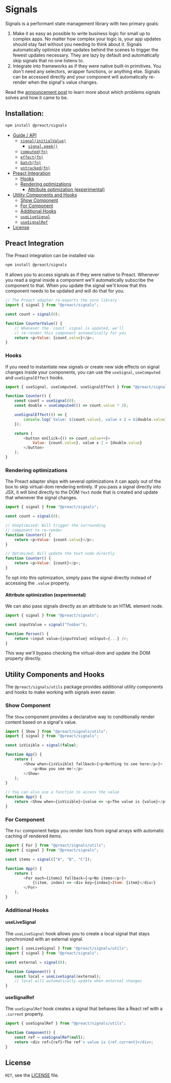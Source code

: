# Signals

Signals is a performant state management library with two primary goals:

1. Make it as easy as possible to write business logic for small up to complex apps. No matter how complex your logic is, your app updates should stay fast without you needing to think about it. Signals automatically optimize state updates behind the scenes to trigger the fewest updates necessary. They are lazy by default and automatically skip signals that no one listens to.
2. Integrate into frameworks as if they were native built-in primitives. You don't need any selectors, wrapper functions, or anything else. Signals can be accessed directly and your component will automatically re-render when the signal's value changes.

Read the [announcement post](https://preactjs.com/blog/introducing-signals/) to learn more about which problems signals solves and how it came to be.

## Installation:

```sh
npm install @preact/signals
```

- [Guide / API](../../README.md#guide--api)
  - [`signal(initialValue)`](../../README.md#signalinitialvalue)
    - [`signal.peek()`](../../README.md#signalpeek)
  - [`computed(fn)`](../../README.md#computedfn)
  - [`effect(fn)`](../../README.md#effectfn)
  - [`batch(fn)`](../../README.md#batchfn)
  - [`untracked(fn)`](../../README.md#untrackedfn)
- [Preact Integration](#preact-integration)
  - [Hooks](#hooks)
  - [Rendering optimizations](#rendering-optimizations)
    - [Attribute optimization (experimental)](#attribute-optimization-experimental)
- [Utility Components and Hooks](#utility-components-and-hooks)
  - [Show Component](#show-component)
  - [For Component](#for-component)
  - [Additional Hooks](#additional-hooks)
  - [`useLiveSignal`](#uselivesignal)
  - [`useSignalRef`](#usesignalref)
- [License](#license)

## Preact Integration

The Preact integration can be installed via:

```sh
npm install @preact/signals
```

It allows you to access signals as if they were native to Preact. Whenever you read a signal inside a component we'll automatically subscribe the component to that. When you update the signal we'll know that this component needs to be updated and will do that for you.

```js
// The Preact adapter re-exports the core library
import { signal } from "@preact/signals";

const count = signal(0);

function CounterValue() {
	// Whenever the `count` signal is updated, we'll
	// re-render this component automatically for you
	return <p>Value: {count.value}</p>;
}
```

### Hooks

If you need to instantiate new signals or create new side effects on signal changes inside your components, you can use the `useSignal`, `useComputed` and `useSignalEffect` hooks.

```js
import { useSignal, useComputed, useSignalEffect } from "@preact/signals";

function Counter() {
	const count = useSignal(0);
	const double = useComputed(() => count.value * 2);

	useSignalEffect(() => {
		console.log(`Value: ${count.value}, value x 2 = ${double.value}`);
	});

	return (
		<button onClick={() => count.value++}>
			Value: {count.value}, value x 2 = {double.value}
		</button>
	);
}
```

### Rendering optimizations

The Preact adapter ships with several optimizations it can apply out of the box to skip virtual-dom rendering entirely. If you pass a signal directly into JSX, it will bind directly to the DOM `Text` node that is created and update that whenever the signal changes.

```js
import { signal } from "@preact/signals";

const count = signal(0);

// Unoptimized: Will trigger the surrounding
// component to re-render
function Counter() {
	return <p>Value: {count.value}</p>;
}

// Optimized: Will update the text node directly
function Counter() {
	return <p>Value: {count}</p>;
}
```

To opt into this optimization, simply pass the signal directly instead of accessing the `.value` property.

#### Attribute optimization (experimental)

We can also pass signals directly as an attribute to an HTML element node.

```js
import { signal } from "@preact/signals";

const inputValue = signal("foobar");

function Person() {
	return <input value={inputValue} onInput={...} />;
}
```

This way we'll bypass checking the virtual-dom and update the DOM property directly.

## Utility Components and Hooks

The `@preact/signals/utils` package provides additional utility components and hooks to make working with signals even easier.

### Show Component

The `Show` component provides a declarative way to conditionally render content based on a signal's value.

```js
import { Show } from "@preact/signals/utils";
import { signal } from "@preact/signals";

const isVisible = signal(false);

function App() {
	return (
		<Show when={isVisible} fallback={<p>Nothing to see here</p>}>
			<p>Now you see me!</p>
		</Show>
	);
}

// You can also use a function to access the value
function App() {
	return <Show when={isVisible}>{value => <p>The value is {value}</p>}</Show>;
}
```

### For Component

The `For` component helps you render lists from signal arrays with automatic caching of rendered items.

```js
import { For } from "@preact/signals/utils";
import { signal } from "@preact/signals";

const items = signal(["A", "B", "C"]);

function App() {
	return (
		<For each={items} fallback={<p>No items</p>}>
			{(item, index) => <div key={index}>Item: {item}</div>}
		</For>
	);
}
```

### Additional Hooks

#### useLiveSignal

The `useLiveSignal` hook allows you to create a local signal that stays synchronized with an external signal.

```js
import { useLiveSignal } from "@preact/signals/utils";
import { signal } from "@preact/signals";

const external = signal(0);

function Component() {
	const local = useLiveSignal(external);
	// local will automatically update when external changes
}
```

#### useSignalRef

The `useSignalRef` hook creates a signal that behaves like a React ref with a `.current` property.

```js
import { useSignalRef } from "@preact/signals/utils";

function Component() {
	const ref = useSignalRef(null);
	return <div ref={ref}>The ref's value is {ref.current}</div>;
}
```

## License

`MIT`, see the [LICENSE](../../LICENSE) file.
